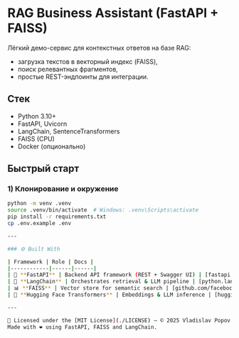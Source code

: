 # RAG Business Assistant (FastAPI + FAISS)

Лёгкий демо-сервис для контекстных ответов на базе RAG:
- загрузка текстов в векторный индекс (FAISS),
- поиск релевантных фрагментов,
- простые REST-эндпоинты для интеграции.

## Стек
- Python 3.10+
- FastAPI, Uvicorn
- LangChain, SentenceTransformers
- FAISS (CPU)
- Docker (опционально)

## Быстрый старт

### 1) Клонирование и окружение
```bash
python -m venv .venv
source .venv/bin/activate  # Windows: .venv\Scripts\activate
pip install -r requirements.txt
cp .env.example .env

---

### ⚙️ Built With

| Framework | Role | Docs |
|------------|------|------|
| 🐍 **FastAPI** | Backend API framework (REST + Swagger UI) | [fastapi.tiangolo.com](https://fastapi.tiangolo.com/) |
| 🧠 **LangChain** | Orchestrates retrieval & LLM pipeline | [python.langchain.com](https://python.langchain.com/) |
| 📊 **FAISS** | Vector store for semantic search | [github.com/facebookresearch/faiss](https://github.com/facebookresearch/faiss) |
| 🤗 **Hugging Face Transformers** | Embeddings & LLM inference | [huggingface.co/docs](https://huggingface.co/docs) |

---

🧾 Licensed under the [MIT License](./LICENSE) — © 2025 Vladislav Popov  
Made with ❤️ using FastAPI, FAISS and LangChain.

